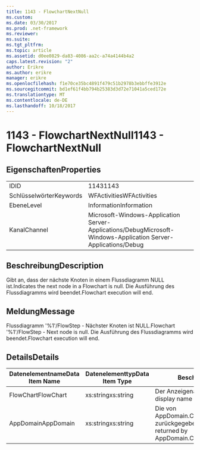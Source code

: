 ```yaml
---
title: 1143 - FlowchartNextNull
ms.custom: 
ms.date: 03/30/2017
ms.prod: .net-framework
ms.reviewer: 
ms.suite: 
ms.tgt_pltfrm: 
ms.topic: article
ms.assetid: d0ee0829-da83-4086-aa2c-a74a4144b4a2
caps.latest.revision: "2"
author: Erikre
ms.author: erikre
manager: erikre
ms.openlocfilehash: f1e70ce35bc4891f479c51b2978b3ebbffe3912e
ms.sourcegitcommit: bd1ef61f4bb794b25383d3d72e71041a5ced172e
ms.translationtype: MT
ms.contentlocale: de-DE
ms.lasthandoff: 10/18/2017
---
```

# <a name="1143---flowchartnextnull"></a><span data-ttu-id="5ffb1-102">1143 - FlowchartNextNull</span><span class="sxs-lookup"><span data-stu-id="5ffb1-102">1143 - FlowchartNextNull</span></span>
## <a name="properties"></a><span data-ttu-id="5ffb1-103">Eigenschaften</span><span class="sxs-lookup"><span data-stu-id="5ffb1-103">Properties</span></span>  
  
|||  
|-|-|  
|<span data-ttu-id="5ffb1-104">ID</span><span class="sxs-lookup"><span data-stu-id="5ffb1-104">ID</span></span>|<span data-ttu-id="5ffb1-105">1143</span><span class="sxs-lookup"><span data-stu-id="5ffb1-105">1143</span></span>|  
|<span data-ttu-id="5ffb1-106">Schlüsselwörter</span><span class="sxs-lookup"><span data-stu-id="5ffb1-106">Keywords</span></span>|<span data-ttu-id="5ffb1-107">WFActivities</span><span class="sxs-lookup"><span data-stu-id="5ffb1-107">WFActivities</span></span>|  
|<span data-ttu-id="5ffb1-108">Ebene</span><span class="sxs-lookup"><span data-stu-id="5ffb1-108">Level</span></span>|<span data-ttu-id="5ffb1-109">Information</span><span class="sxs-lookup"><span data-stu-id="5ffb1-109">Information</span></span>|  
|<span data-ttu-id="5ffb1-110">Kanal</span><span class="sxs-lookup"><span data-stu-id="5ffb1-110">Channel</span></span>|<span data-ttu-id="5ffb1-111">Microsoft-Windows-Application Server-Applications/Debug</span><span class="sxs-lookup"><span data-stu-id="5ffb1-111">Microsoft-Windows-Application Server-Applications/Debug</span></span>|  
  
## <a name="description"></a><span data-ttu-id="5ffb1-112">Beschreibung</span><span class="sxs-lookup"><span data-stu-id="5ffb1-112">Description</span></span>  
 <span data-ttu-id="5ffb1-113">Gibt an, dass der nächste Knoten in einem Flussdiagramm NULL ist.</span><span class="sxs-lookup"><span data-stu-id="5ffb1-113">Indicates the next node in a Flowchart is null.</span></span> <span data-ttu-id="5ffb1-114">Die Ausführung des Flussdiagramms wird beendet.</span><span class="sxs-lookup"><span data-stu-id="5ffb1-114">Flowchart execution will end.</span></span>  
  
## <a name="message"></a><span data-ttu-id="5ffb1-115">Meldung</span><span class="sxs-lookup"><span data-stu-id="5ffb1-115">Message</span></span>  
 <span data-ttu-id="5ffb1-116">Flussdiagramm '%1'/FlowStep - Nächster Knoten ist NULL.</span><span class="sxs-lookup"><span data-stu-id="5ffb1-116">Flowchart '%1'/FlowStep - Next node is null.</span></span> <span data-ttu-id="5ffb1-117">Die Ausführung des Flussdiagramms wird beendet.</span><span class="sxs-lookup"><span data-stu-id="5ffb1-117">Flowchart execution will end.</span></span>  
  
## <a name="details"></a><span data-ttu-id="5ffb1-118">Details</span><span class="sxs-lookup"><span data-stu-id="5ffb1-118">Details</span></span>  
  
|<span data-ttu-id="5ffb1-119">Datenelementname</span><span class="sxs-lookup"><span data-stu-id="5ffb1-119">Data Item Name</span></span>|<span data-ttu-id="5ffb1-120">Datenelementtyp</span><span class="sxs-lookup"><span data-stu-id="5ffb1-120">Data Item Type</span></span>|<span data-ttu-id="5ffb1-121">Beschreibung</span><span class="sxs-lookup"><span data-stu-id="5ffb1-121">Description</span></span>|  
|--------------------|--------------------|-----------------|  
|<span data-ttu-id="5ffb1-122">FlowChart</span><span class="sxs-lookup"><span data-stu-id="5ffb1-122">FlowChart</span></span>|<span data-ttu-id="5ffb1-123">xs:string</span><span class="sxs-lookup"><span data-stu-id="5ffb1-123">xs:string</span></span>|<span data-ttu-id="5ffb1-124">Der Anzeigename des FlowChart.</span><span class="sxs-lookup"><span data-stu-id="5ffb1-124">The display name of the FlowChart.</span></span>|  
|<span data-ttu-id="5ffb1-125">AppDomain</span><span class="sxs-lookup"><span data-stu-id="5ffb1-125">AppDomain</span></span>|<span data-ttu-id="5ffb1-126">xs:string</span><span class="sxs-lookup"><span data-stu-id="5ffb1-126">xs:string</span></span>|<span data-ttu-id="5ffb1-127">Die von AppDomain.CurrentDomain.FriendlyName zurückgegebene Zeichenfolge.</span><span class="sxs-lookup"><span data-stu-id="5ffb1-127">The string returned by AppDomain.CurrentDomain.FriendlyName.</span></span>|
